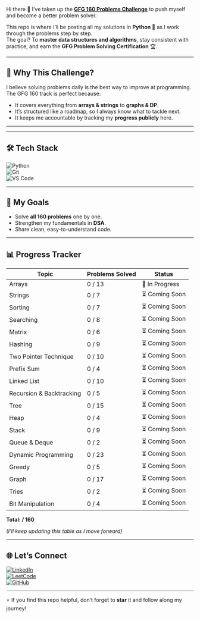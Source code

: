 Hi there 👋 I’ve taken up the **[GFG 160 Problems Challenge](https://www.geeksforgeeks.org/batch/gfg-160-problems?tab=Chapters)** to push myself and become a better problem solver.  

This repo is where I’ll be posting all my solutions in **Python 🐍** as I work through the problems step by step.  
The goal? To **master data structures and algorithms**, stay consistent with practice, and earn the **GFG Problem Solving Certification** 🏆.  

---

## 📌 Why This Challenge?  
I believe solving problems daily is the best way to improve at programming.  
The GFG 160 track is perfect because:  
- It covers everything from **arrays & strings** to **graphs & DP**.  
- It’s structured like a roadmap, so I always know what to tackle next.  
- It keeps me accountable by tracking my **progress publicly** here.  

---



---

## 🛠️ Tech Stack  
![Python](https://img.shields.io/badge/Python-3776AB?style=for-the-badge&logo=python&logoColor=white)  
![Git](https://img.shields.io/badge/Git-F05032?style=for-the-badge&logo=git&logoColor=white)  
![VS Code](https://img.shields.io/badge/VSCode-0078D4?style=for-the-badge&logo=visual-studio-code&logoColor=white)  

---

## 🎯 My Goals  
- Solve **all 160 problems** one by one.  
- Strengthen my fundamentals in **DSA**.  
- Share clean, easy-to-understand code.  


---

## 📊 Progress Tracker

| Topic                    | Problems Solved | Status |
|-------------------------|-----------------|--------|
| Arrays                  | 0 / 13          | 🚀 In Progress |
| Strings                 | 0 / 7           | ⏳ Coming Soon |
| Sorting                 | 0 / 7           | ⏳ Coming Soon |
| Searching               | 0 / 8           | ⏳ Coming Soon |
| Matrix                  | 0 / 6           | ⏳ Coming Soon |
| Hashing                 | 0 / 9           | ⏳ Coming Soon |
| Two Pointer Technique   | 0 / 10          | ⏳ Coming Soon |
| Prefix Sum              | 0 / 4           | ⏳ Coming Soon |
| Linked List             | 0 / 10          | ⏳ Coming Soon |
| Recursion & Backtracking| 0 / 5           | ⏳ Coming Soon |
| Tree                    | 0 / 15          | ⏳ Coming Soon |
| Heap                    | 0 / 4           | ⏳ Coming Soon |
| Stack                   | 0 / 9           | ⏳ Coming Soon |
| Queue & Deque           | 0 / 2           | ⏳ Coming Soon |
| Dynamic Programming     | 0 / 23          | ⏳ Coming Soon |
| Greedy                  | 0 / 5           | ⏳ Coming Soon |
| Graph                   | 0 / 17          | ⏳ Coming Soon |
| Tries                   | 0 / 2           | ⏳ Coming Soon |
| Bit Manipulation        | 0 / 4           | ⏳ Coming Soon |

**Total:  / 160**

*(I’ll keep updating this table as I move forward)*  

---

## 🌐 Let’s Connect  
[![LinkedIn](https://img.shields.io/badge/LinkedIn-0A66C2?style=for-the-badge&logo=linkedin&logoColor=white)](https://linkedin.com/in/the-anirudh-adrevu)  
[![LeetCode](https://img.shields.io/badge/LeetCode-FFA116?style=for-the-badge&logo=leetcode&logoColor=black)](https://leetcode.com/TheMaster112a)  
[![GitHub](https://img.shields.io/badge/GitHub-100000?style=for-the-badge&logo=github&logoColor=white)](https://github.com/TheMaster112a)  

---

⭐ If you find this repo helpful, don’t forget to **star** it and follow along my journey!  
